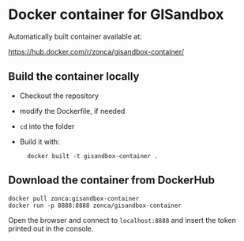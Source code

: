 Docker container for GISandbox
==============================

Automatically built container available at:

<https://hub.docker.com/r/zonca/gisandbox-container/>

## Build the container locally

* Checkout the repository
* modify the Dockerfile, if needed
* `cd` into the folder
* Build it with:

        docker built -t gisandbox-container .

## Download the container from DockerHub

    docker pull zonca:gisandbox-container
    docker run -p 8888:8888 zonca/gisandbox-container

Open the browser and connect to `localhost:8888`
and insert the token printed out in the console.
